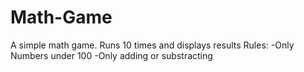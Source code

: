 # Math-Game
A simple math game. Runs 10 times and displays results 
Rules:
-Only Numbers under 100
-Only adding or substracting
